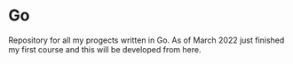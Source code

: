 # Go

Repository for all my progects written in Go. As of March 2022 just finished my first course and this will be developed from here.
